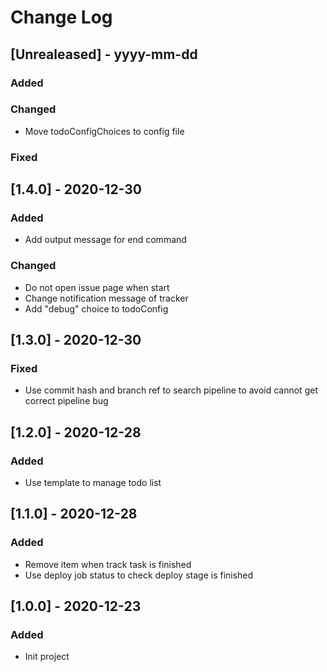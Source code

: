 # Change Log

## [Unrealeased] - yyyy-mm-dd

### Added
 
### Changed
- Move todoConfigChoices to config file
 
### Fixed

## [1.4.0] - 2020-12-30

### Added
- Add output message for end command
 
### Changed
- Do not open issue page when start
- Change notification message of tracker
- Add "debug" choice to todoConfig

## [1.3.0] - 2020-12-30

### Fixed
- Use commit hash and branch ref to search pipeline to avoid cannot get correct pipeline bug

## [1.2.0] - 2020-12-28

### Added
- Use template to manage todo list

## [1.1.0] - 2020-12-28

### Added
- Remove item when track task is finished
- Use deploy job status to check deploy stage is finished

## [1.0.0] - 2020-12-23

### Added
- Init project
